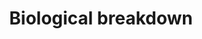 ---
title: Biological breakdown
longTitle: 'Biological breakdown'
tags:
- gccommon
usedFor:
- "[[Biodegradation]]"
---